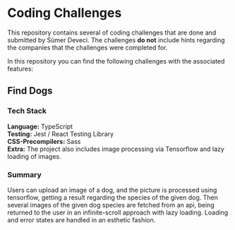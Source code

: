 # Coding Challenges

This repository contains several of coding challenges that are done and submitted by Sümer Deveci. The challenges **do not** include hints regarding the companies that the challenges were completed for.

In this repository you can find the following challenges with the associated features:

## Find Dogs

### Tech Stack

**Language:** TypeScript
<br />**Testing:** Jest / React Testing Library
<br />**CSS-Precompilers:** Sass
<br />**Extra:** The project also includes image processing via Tensorflow and lazy loading of images.

### Summary

Users can upload an image of a dog, and the picture is processed using tensorflow, getting a result regarding the species of the given dog. Then several images of the given dog species are fetched from an api, being returned to the user in an infinite-scroll approach with lazy loading. Loading and error states are handled in an esthetic fashion.